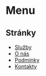 # Menu

## Stránky

- [Služby](#)
- [O nás](/o-nas)
- [Podmínky](/podminky)
- [Kontakty](/kontakty)
